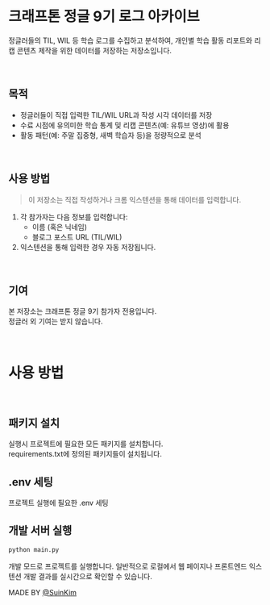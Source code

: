 # 크래프톤 정글 9기 로그 아카이브

정글러들의 TIL, WIL 등 학습 로그를 수집하고 분석하여, 개인별 학습 활동 리포트와 리캡 콘텐츠 제작을 위한 데이터를 저장하는 저장소입니다.

<br>

## 목적

- 정글러들이 직접 입력한 TIL/WIL URL과 작성 시각 데이터를 저장
- 수료 시점에 유의미한 학습 통계 및 리캡 콘텐츠(예: 유튜브 영상)에 활용
- 활동 패턴(예: 주말 집중형, 새벽 학습자 등)을 정량적으로 분석

<br>

## 사용 방법

> 이 저장소는 직접 작성하거나 크롬 익스텐션을 통해 데이터를 입력합니다.

1. 각 참가자는 다음 정보를 입력합니다:
   - 이름 (혹은 닉네임)
   - 블로그 포스트 URL (TIL/WIL)
2. 익스텐션을 통해 입력한 경우 자동 저장됩니다.

<br>

## 기여

본 저장소는 크래프톤 정글 9기 참가자 전용입니다.<br>
정글러 외 기여는 받지 않습니다.

<br>

# 사용 방법

<br>

## 패키지 설치

실행시 프로젝트에 필요한 모든 패키지를 설치합니다.
<br>requirements.txt에 정의된 패키지들이 설치됩니다.


## .env 세팅
프로젝트 실행에 필요한 .env 세팅



## 개발 서버 실행

```bash
python main.py
```

개발 모드로 프로젝트를 실행합니다.
일반적으로 로컬에서 웹 페이지나 프론트엔드 익스텐션 개발 결과를 실시간으로 확인할 수 있습니다.

MADE BY [@SuinKim](https://github.com/suinkimme)
